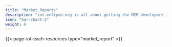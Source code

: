 ```yaml
---
title: "Market Reports"
description: "iot.eclipse.org is all about getting the M2M developers involved in what is happening in the different Eclipse projects"
icon: "bar-chart-2"
weight: 6
---
```


{{< page-iot-each-resources type="market_report" >}}
